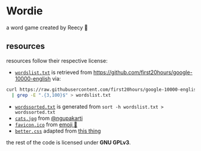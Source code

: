 # Wordie
a word game created by Reecy 💖

## resources

resources follow their respective license:

- [`wordslist.txt`](res/wordslist.txt) is retrieved from https://github.com/first20hours/google-10000-english via:
```bash
curl https://raw.githubusercontent.com/first20hours/google-10000-english/master/google-10000-english-usa-no-swears.txt \
  | grep -E ".{3,100}$" > wordslist.txt
```
- [`wordssorted.txt`](res/wordssorted.txt) is generated from `sort -h wordslist.txt > wordssorted.txt`
- [`cats.jpg`](res/cats.jpg) from [@ngupakarti](https://pngtree.com/freebackground/cute-cat-seamless-pattern-kawaii_1163683.html)
- [`favicon.ico`](res/favicon.ico) from [emoji 💐](https://emojipedia.org/bouquet/)
- [`better.css`](res/better.css) adapted from [this thing](bettermotherfuckingwebsite.com)

the rest of the code is licensed under **GNU GPLv3**.
